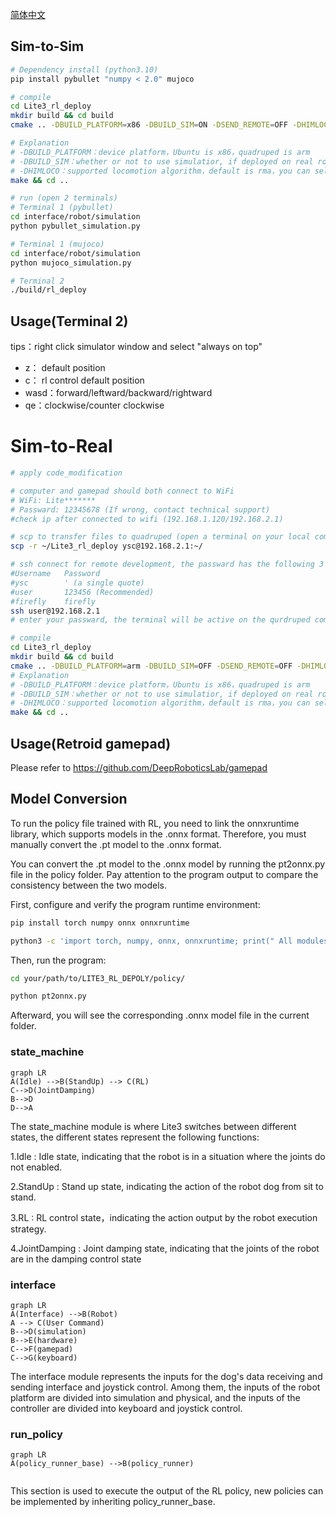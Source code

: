 [简体中文](./README.md)

## Sim-to-Sim

```bash
# Dependency install (python3.10)
pip install pybullet "numpy < 2.0" mujoco

# compile
cd Lite3_rl_deploy
mkdir build && cd build
cmake .. -DBUILD_PLATFORM=x86 -DBUILD_SIM=ON -DSEND_REMOTE=OFF -DHIMLOCO=ON

# Explanation
# -DBUILD_PLATFORM：device platform，Ubuntu is x86，quadruped is arm
# -DBUILD_SIM：whether or not to use simulatior, if deployed on real robots, set to OFF 
# -DHIMLOCO：supported locomotion algorithm，default is rma，you can select himloco
make && cd ..
```

```bash
# run (open 2 terminals)
# Terminal 1 (pybullet)
cd interface/robot/simulation
python pybullet_simulation.py

# Terminal 1 (mujoco)
cd interface/robot/simulation
python mujoco_simulation.py

# Terminal 2 
./build/rl_deploy
```

## Usage(Terminal 2)

tips：right click simulator window and select "always on top"

- z： default position
- c： rl control default position
- wasd：forward/leftward/backward/rightward
- qe：clockwise/counter clockwise

# Sim-to-Real

```bash
# apply code_modification

# computer and gamepad should both connect to WiFi
# WiFi: Lite*******
# Passward: 12345678 (If wrong, contact technical support)
#check ip after connected to wifi (192.168.1.120/192.168.2.1)

# scp to transfer files to quadruped (open a terminal on your local computer)
scp -r ~/Lite3_rl_deploy ysc@192.168.2.1:~/

# ssh connect for remote development, the passward has the following 3 combinations
#Username	Password
#ysc		' (a single quote)
#user		123456 (Recommended)
#firefly	firefly
ssh user@192.168.2.1
# enter your passward, the terminal will be active on the qurdruped computer

# compile
cd Lite3_rl_deploy
mkdir build && cd build
cmake .. -DBUILD_PLATFORM=arm -DBUILD_SIM=OFF -DSEND_REMOTE=OFF -DHIMLOCO=ON
# Explanation
# -DBUILD_PLATFORM：device platform，Ubuntu is x86，quadruped is arm
# -DBUILD_SIM：whether or not to use simulatior, if deployed on real robots, set to OFF 
# -DHIMLOCO：supported locomotion algorithm，default is rma，you can select himloco
make && cd ..
```

## Usage(Retroid gamepad)

Please refer to https://github.com/DeepRoboticsLab/gamepad

## Model Conversion

To run the policy file trained with RL, you need to link the onnxruntime library, which supports models in the .onnx format. Therefore, you must manually convert the .pt model to the .onnx format.

You can convert the .pt model to the .onnx model by running the pt2onnx.py file in the policy folder. Pay attention to the program output to compare the consistency between the two models.

First, configure and verify the program runtime environment:

```bash
pip install torch numpy onnx onnxruntime

python3 -c 'import torch, numpy, onnx, onnxruntime; print(" All modules OK")'
```

Then, run the program:

```bash
cd your/path/to/LITE3_RL_DEPOLY/policy/

python pt2onnx.py
```

Afterward, you will see the corresponding .onnx model file in the current folder.

### state_machine


```mermaid
graph LR
A(Idle) -->B(StandUp) --> C(RL) 
C-->D(JointDamping)
B-->D
D-->A

```

The state_machine module is where Lite3 switches between different states, the different states represent the following functions:

1.Idle : Idle state, indicating that the robot is in a situation where the joints do not enabled.

2.StandUp : Stand up state, indicating the action of the robot dog from sit to stand.

3.RL : RL control state，indicating the action output by the robot execution strategy.

4.JointDamping : Joint damping state, indicating that the joints of the robot are in the damping control state

### interface

```mermaid
graph LR
A(Interface) -->B(Robot)
A --> C(User Command)
B-->D(simulation)
B-->E(hardware)
C-->F(gamepad)
C-->G(keyboard)

```

The interface module represents the inputs for the dog's data receiving and sending interface and joystick control. Among them, the inputs of the robot platform are divided into simulation and physical, and the inputs of the controller are divided into keyboard and joystick control.

### run_policy

```mermaid
graph LR
A(policy_runner_base) -->B(policy_runner)


```

This section is used to execute the output of the RL policy, new policies can be implemented by inheriting policy_runner_base.


